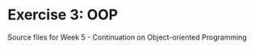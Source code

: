Exercise 3: OOP
==============

Source files for Week 5 - Continuation on Object-oriented Programming
